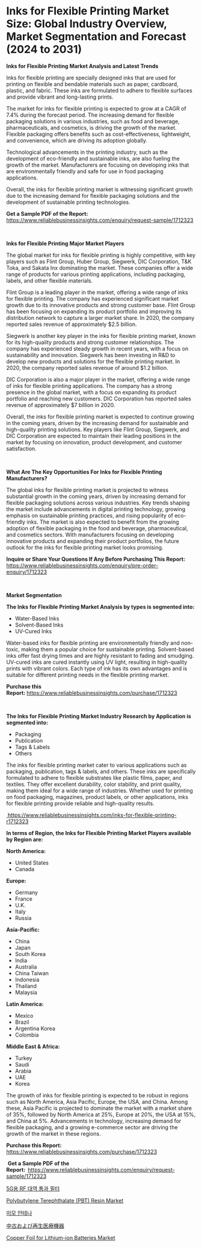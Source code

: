 <p><h1>Inks for Flexible Printing Market Size: Global Industry Overview, Market Segmentation and Forecast (2024 to 2031)</h1></p><p><strong>Inks for Flexible Printing Market Analysis and Latest Trends</strong></p>
<p><p>Inks for flexible printing are specially designed inks that are used for printing on flexible and bendable materials such as paper, cardboard, plastic, and fabric. These inks are formulated to adhere to flexible surfaces and provide vibrant and long-lasting prints.</p><p>The market for inks for flexible printing is expected to grow at a CAGR of 7.4% during the forecast period. The increasing demand for flexible packaging solutions in various industries, such as food and beverage, pharmaceuticals, and cosmetics, is driving the growth of the market. Flexible packaging offers benefits such as cost-effectiveness, lightweight, and convenience, which are driving its adoption globally.</p><p>Technological advancements in the printing industry, such as the development of eco-friendly and sustainable inks, are also fueling the growth of the market. Manufacturers are focusing on developing inks that are environmentally friendly and safe for use in food packaging applications.</p><p>Overall, the inks for flexible printing market is witnessing significant growth due to the increasing demand for flexible packaging solutions and the development of sustainable printing technologies.</p></p>
<p><strong>Get a Sample PDF of the Report:&nbsp;</strong> <a href="https://www.reliablebusinessinsights.com/enquiry/request-sample/1712323">https://www.reliablebusinessinsights.com/enquiry/request-sample/1712323</a></p>
<p>&nbsp;</p>
<p><strong>Inks for Flexible Printing Major Market Players</strong></p>
<p><p>The global market for inks for flexible printing is highly competitive, with key players such as Flint Group, Huber Group, Siegwerk, DIC Corporation, T&K Toka, and Sakata Inx dominating the market. These companies offer a wide range of products for various printing applications, including packaging, labels, and other flexible materials.</p><p>Flint Group is a leading player in the market, offering a wide range of inks for flexible printing. The company has experienced significant market growth due to its innovative products and strong customer base. Flint Group has been focusing on expanding its product portfolio and improving its distribution network to capture a larger market share. In 2020, the company reported sales revenue of approximately $2.5 billion.</p><p>Siegwerk is another key player in the inks for flexible printing market, known for its high-quality products and strong customer relationships. The company has experienced steady growth in recent years, with a focus on sustainability and innovation. Siegwerk has been investing in R&D to develop new products and solutions for the flexible printing market. In 2020, the company reported sales revenue of around $1.2 billion.</p><p>DIC Corporation is also a major player in the market, offering a wide range of inks for flexible printing applications. The company has a strong presence in the global market, with a focus on expanding its product portfolio and reaching new customers. DIC Corporation has reported sales revenue of approximately $7 billion in 2020.</p><p>Overall, the inks for flexible printing market is expected to continue growing in the coming years, driven by the increasing demand for sustainable and high-quality printing solutions. Key players like Flint Group, Siegwerk, and DIC Corporation are expected to maintain their leading positions in the market by focusing on innovation, product development, and customer satisfaction.</p></p>
<p>&nbsp;</p>
<p><strong>What Are The Key Opportunities For Inks for Flexible Printing Manufacturers?</strong></p>
<p><p>The global inks for flexible printing market is projected to witness substantial growth in the coming years, driven by increasing demand for flexible packaging solutions across various industries. Key trends shaping the market include advancements in digital printing technology, growing emphasis on sustainable printing practices, and rising popularity of eco-friendly inks. The market is also expected to benefit from the growing adoption of flexible packaging in the food and beverage, pharmaceutical, and cosmetics sectors. With manufacturers focusing on developing innovative products and expanding their product portfolios, the future outlook for the inks for flexible printing market looks promising.</p></p>
<p><strong>Inquire or Share Your Questions If Any Before Purchasing This Report:</strong> <a href="https://www.reliablebusinessinsights.com/enquiry/pre-order-enquiry/1712323">https://www.reliablebusinessinsights.com/enquiry/pre-order-enquiry/1712323</a></p>
<p>&nbsp;</p>
<p><strong>Market Segmentation</strong></p>
<p><strong>The Inks for Flexible Printing Market Analysis by types is segmented into:</strong></p>
<p><ul><li>Water-Based Inks</li><li>Solvent-Based Inks</li><li>UV-Cured Inks</li></ul></p>
<p><p>Water-based inks for flexible printing are environmentally friendly and non-toxic, making them a popular choice for sustainable printing. Solvent-based inks offer fast drying times and are highly resistant to fading and smudging. UV-cured inks are cured instantly using UV light, resulting in high-quality prints with vibrant colors. Each type of ink has its own advantages and is suitable for different printing needs in the flexible printing market.</p></p>
<p><strong>Purchase this Report:&nbsp;</strong><a href="https://www.reliablebusinessinsights.com/purchase/1712323">https://www.reliablebusinessinsights.com/purchase/1712323</a></p>
<p>&nbsp;</p>
<p><strong>The Inks for Flexible Printing Market Industry Research by Application is segmented into:</strong></p>
<p><ul><li>Packaging</li><li>Publication</li><li>Tags & Labels</li><li>Others</li></ul></p>
<p><p>The inks for flexible printing market cater to various applications such as packaging, publication, tags & labels, and others. These inks are specifically formulated to adhere to flexible substrates like plastic films, paper, and textiles. They offer excellent durability, color stability, and print quality, making them ideal for a wide range of industries. Whether used for printing on food packaging, magazines, product labels, or other applications, inks for flexible printing provide reliable and high-quality results.</p></p>
<p><a href="https://www.reliablebusinessinsights.com/inks-for-flexible-printing-r1712323">&nbsp;https://www.reliablebusinessinsights.com/inks-for-flexible-printing-r1712323</a></p>
<p><strong>In terms of Region, the Inks for Flexible Printing Market Players available by Region are:</strong></p>
<p>
    <p> <strong> North America: </strong>
        <ul>
            <li>United States</li>
            <li>Canada</li>
        </ul>
        </p> 
    <p> <strong> Europe: </strong>
        <ul>
            <li>Germany</li>
            <li>France</li>
            <li>U.K.</li>
            <li>Italy</li>
            <li>Russia</li>
        </ul>
        </p> 
    <p> <strong> Asia-Pacific: </strong>
        <ul>
            <li>China</li>
            <li>Japan</li>
            <li>South Korea</li>
            <li>India</li>
            <li>Australia</li>
            <li>China Taiwan</li>
            <li>Indonesia</li>
            <li>Thailand</li>
            <li>Malaysia</li>
        </ul>
        </p> 
    <p> <strong> Latin America: </strong>
        <ul>
            <li>Mexico</li>
            <li>Brazil</li>
            <li>Argentina Korea</li>
            <li>Colombia</li>
        </ul>
        </p> 
    <p> <strong> Middle East & Africa: </strong>
        <ul>
            <li>Turkey</li>
            <li>Saudi</li>
            <li>Arabia</li>
            <li>UAE</li>
            <li>Korea</li>
        </ul>
    </p>
    </p>
<p><p>The growth of inks for flexible printing is expected to be robust in regions such as North America, Asia Pacific, Europe, the USA, and China. Among these, Asia Pacific is projected to dominate the market with a market share of 35%, followed by North America at 25%, Europe at 20%, the USA at 15%, and China at 5%. Advancements in technology, increasing demand for flexible packaging, and a growing e-commerce sector are driving the growth of the market in these regions.</p></p>
<p><strong>Purchase this Report: </strong><a href="https://www.reliablebusinessinsights.com/purchase/1712323">https://www.reliablebusinessinsights.com/purchase/1712323</a></p>
<p>&nbsp;<strong>Get a Sample PDF of the Report:&nbsp;&nbsp;</strong><a href="https://www.reliablebusinessinsights.com/enquiry/request-sample/1712323">https://www.reliablebusinessinsights.com/enquiry/request-sample/1712323</a></p>
<p><strong></strong></p>
<p><p><a href="https://github.com/lzuwsfreyoq70/Market-Research-Report-List-2/blob/main/4719613123771.md">5G용 RF 대역 통과 필터</a></p><p><a href="https://github.com/rahu1506/Market-Research-Report-List-4/blob/main/polybutylene-terephthalate-pbt-resin-market.md">Polybutylene Terephthalate (PBT) Resin Market</a></p><p><a href="https://github.com/TrevorKruvalis5678/Market-Research-Report-List-2/blob/main/7752522123772.md">미모 안테나</a></p><p><a href="https://github.com/avwofrml53535/Market-Research-Report-List-2/blob/main/5469095127254.md">中古および再生医療機器</a></p><p><a href="https://github.com/FassouRP/Market-Research-Report-List-5/blob/main/copper-foil-for-lithium-ion-batteries-market.md">Copper Foil for Lithium-ion Batteries Market</a></p></p>